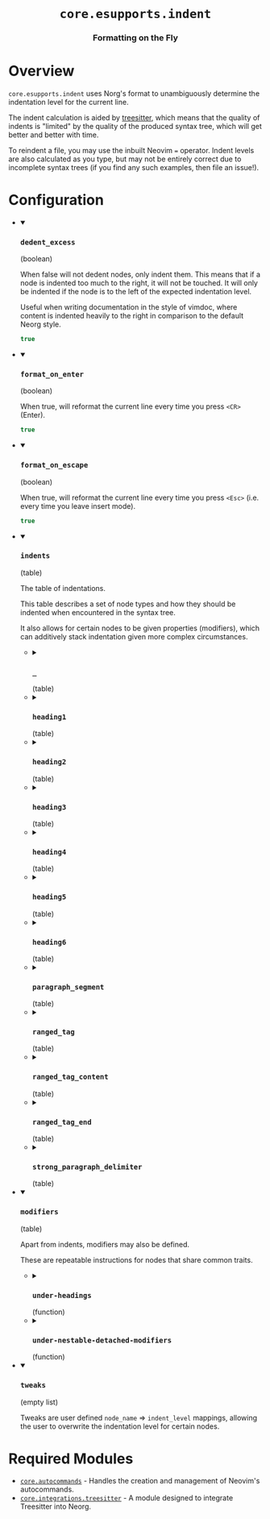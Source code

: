 <div align="center">

# `core.esupports.indent`

### Formatting on the Fly





</div>

# Overview

`core.esupports.indent` uses Norg's format to unambiguously determine
the indentation level for the current line.

The indent calculation is aided by [treesitter](https://github.com/nvim-neorg/neorg/wiki/Treesitter-Integration), which
means that the quality of indents is "limited" by the quality of the produced syntax tree,
which will get better and better with time.

To reindent a file, you may use the inbuilt Neovim `=` operator.
Indent levels are also calculated as you type, but may not be entirely correct
due to incomplete syntax trees (if you find any such examples, then file an issue!).

# Configuration

* <details open>
  
  <summary><h3><code>dedent_excess</h3></code> (boolean)</summary>
  
  <div>
  
  When false will not dedent nodes, only indent them. This means that if a node
  is indented too much to the right, it will not be touched. It will only be indented
  if the node is to the left of the expected indentation level.
  
  Useful when writing documentation in the style of vimdoc, where content is indented
  heavily to the right in comparison to the default Neorg style.
  
  </div>
  
  ```lua
  true
  ```
  
  </details>

* <details open>
  
  <summary><h3><code>format_on_enter</h3></code> (boolean)</summary>
  
  <div>
  
  When true, will reformat the current line every time you press `<CR>` (Enter).
  
  </div>
  
  ```lua
  true
  ```
  
  </details>

* <details open>
  
  <summary><h3><code>format_on_escape</h3></code> (boolean)</summary>
  
  <div>
  
  When true, will reformat the current line every time you press `<Esc>` (i.e. every
  time you leave insert mode).
  
  </div>
  
  ```lua
  true
  ```
  
  </details>

* <details open>
  
  <summary><h3><code>indents</h3></code> (table)</summary>
  
  <div>
  
  The table of indentations.
  
  This table describes a set of node types and how they should be indented
  when encountered in the syntax tree.
  
  It also allows for certain nodes to be given properties (modifiers), which
  can additively stack indentation given more complex circumstances.
  
  </div>
  
  
  * <details>
    
    <summary><h3><code>_</h3></code> (table)</summary>
    
    <div>
    
    Default behaviour for every other node not explicitly defined.
    
    </div>
    
    
    * <details>
      
      <summary><h3><code>indent</h3></code> (number)</summary>
      
      <br>
      
      ```lua
      0
      ```
      
      </details>
    * <details>
      
      <summary><h3><code>modifiers</h3></code> (list)</summary>
      
      <br>
      
      
      * <details>
        
        <summary> (string)</summary>
        
        <br>
        
        ```lua
        "under-headings"
        ```
        
        </details>
      
      
      </details>
    
    
    </details>
  * <details>
    
    <summary><h3><code>heading1</h3></code> (table)</summary>
    
    <div>
    
    Indent behaviour for headings.
    
    In "idiomatic norg", headings should not be indented.
    
    </div>
    
    
    * <details>
      
      <summary><h3><code>indent</h3></code> (number)</summary>
      
      <br>
      
      ```lua
      0
      ```
      
      </details>
    
    
    </details>
  * <details>
    
    <summary><h3><code>heading2</h3></code> (table)</summary>
    
    <div>
    
    Indent behaviour for headings.
    
    In "idiomatic norg", headings should not be indented.
    
    </div>
    
    
    * <details>
      
      <summary><h3><code>indent</h3></code> (number)</summary>
      
      <br>
      
      ```lua
      0
      ```
      
      </details>
    
    
    </details>
  * <details>
    
    <summary><h3><code>heading3</h3></code> (table)</summary>
    
    <div>
    
    Indent behaviour for headings.
    
    In "idiomatic norg", headings should not be indented.
    
    </div>
    
    
    * <details>
      
      <summary><h3><code>indent</h3></code> (number)</summary>
      
      <br>
      
      ```lua
      0
      ```
      
      </details>
    
    
    </details>
  * <details>
    
    <summary><h3><code>heading4</h3></code> (table)</summary>
    
    <div>
    
    Indent behaviour for headings.
    
    In "idiomatic norg", headings should not be indented.
    
    </div>
    
    
    * <details>
      
      <summary><h3><code>indent</h3></code> (number)</summary>
      
      <br>
      
      ```lua
      0
      ```
      
      </details>
    
    
    </details>
  * <details>
    
    <summary><h3><code>heading5</h3></code> (table)</summary>
    
    <div>
    
    Indent behaviour for headings.
    
    In "idiomatic norg", headings should not be indented.
    
    </div>
    
    
    * <details>
      
      <summary><h3><code>indent</h3></code> (number)</summary>
      
      <br>
      
      ```lua
      0
      ```
      
      </details>
    
    
    </details>
  * <details>
    
    <summary><h3><code>heading6</h3></code> (table)</summary>
    
    <div>
    
    Indent behaviour for headings.
    
    In "idiomatic norg", headings should not be indented.
    
    </div>
    
    
    * <details>
      
      <summary><h3><code>indent</h3></code> (number)</summary>
      
      <br>
      
      ```lua
      0
      ```
      
      </details>
    
    
    </details>
  * <details>
    
    <summary><h3><code>paragraph_segment</h3></code> (table)</summary>
    
    <div>
    
    Indent behaviour for paragraph segments (lines of text).
    
    </div>
    
    
    * <details>
      
      <summary><h3><code>indent</h3></code> (number)</summary>
      
      <br>
      
      ```lua
      0
      ```
      
      </details>
    * <details>
      
      <summary><h3><code>modifiers</h3></code> (list)</summary>
      
      <br>
      
      
      * <details>
        
        <summary> (string)</summary>
        
        <br>
        
        ```lua
        "under-headings"
        ```
        
        </details>
      * <details>
        
        <summary> (string)</summary>
        
        <br>
        
        ```lua
        "under-nestable-detached-modifiers"
        ```
        
        </details>
      
      
      </details>
    
    
    </details>
  * <details>
    
    <summary><h3><code>ranged_tag</h3></code> (table)</summary>
    
    <br>
    
    
    * <details>
      
      <summary><h3><code>indent</h3></code> (number)</summary>
      
      <br>
      
      ```lua
      0
      ```
      
      </details>
    * <details>
      
      <summary><h3><code>modifiers</h3></code> (list)</summary>
      
      <br>
      
      
      * <details>
        
        <summary> (string)</summary>
        
        <br>
        
        ```lua
        "under-headings"
        ```
        
        </details>
      
      
      </details>
    
    
    </details>
  * <details>
    
    <summary><h3><code>ranged_tag_content</h3></code> (table)</summary>
    
    <div>
    
    Ranged tag contents' indentation should be calculated by Neovim itself.
    
    </div>
    
    
    * <details>
      
      <summary><h3><code>indent</h3></code> (number)</summary>
      
      <br>
      
      ```lua
      -1
      ```
      
      </details>
    
    
    </details>
  * <details>
    
    <summary><h3><code>ranged_tag_end</h3></code> (table)</summary>
    
    <div>
    
    `@end` tags should always be indented as far as the beginning `@` ranged verbatim tag.
    
    </div>
    
    
    * <details>
      
      <summary><h3><code>indent</h3></code> (function)</summary>
      
      <br>
      
      ```lua
      function(_, node)
      ```
      
      </details>
    
    
    </details>
  * <details>
    
    <summary><h3><code>strong_paragraph_delimiter</h3></code> (table)</summary>
    
    <div>
    
    Indent behaviour for strong paragraph delimiters.
    
    The indentation of these should be determined based on the heading level
    that it is a part of. Since the `strong_paragraph_delimiter` node isn't actually
    a child of the previous heading in the syntax tree some extra work is required to
    make it indent as expected.
    
    </div>
    
    
    * <details>
      
      <summary><h3><code>indent</h3></code> (function)</summary>
      
      <br>
      
      ```lua
      function(buf, _, line)
      ```
      
      </details>
    
    
    </details>
  
  
  </details>

* <details open>
  
  <summary><h3><code>modifiers</h3></code> (table)</summary>
  
  <div>
  
  Apart from indents, modifiers may also be defined.
  
  These are repeatable instructions for nodes that share common traits.
  
  </div>
  
  
  * <details>
    
    <summary><h3><code>under-headings</h3></code> (function)</summary>
    
    <div>
    
    For any object that can exist under headings
    
    </div>
    
    ```lua
    function(_, node)
    ```
    
    </details>
  * <details>
    
    <summary><h3><code>under-nestable-detached-modifiers</h3></code> (function)</summary>
    
    <div>
    
    For any object that should be indented under a list
    
    </div>
    
    ```lua
    function(_, node)
    ```
    
    </details>
  
  
  </details>

* <details open>
  
  <summary><h3><code>tweaks</h3></code> (empty list)</summary>
  
  <div>
  
  Tweaks are user defined `node_name` => `indent_level` mappings,
  allowing the user to overwrite the indentation level for certain nodes.
  
  </div>
  
  
  
  
  </details>


# Required Modules

- [`core.autocommands`](https://github.com/nvim-neorg/neorg/wiki/Autocommands) - Handles the creation and management of Neovim's autocommands.
- [`core.integrations.treesitter`](https://github.com/nvim-neorg/neorg/wiki/Treesitter-Integration) - A module designed to integrate Treesitter into Neorg.

